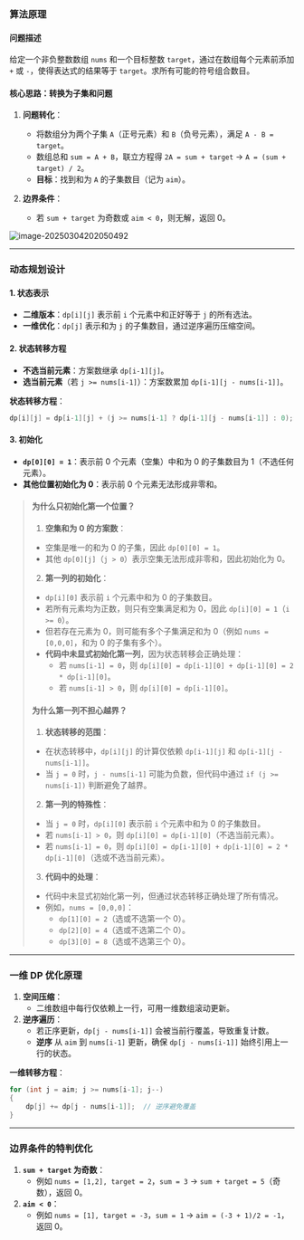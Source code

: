 ### 算法原理

#### 问题描述

给定一个非负整数数组 `nums` 和一个目标整数 `target`，通过在数组每个元素前添加 `+` 或 `-`，使得表达式的结果等于 `target`。求所有可能的符号组合数目。

#### 核心思路：转换为子集和问题

1. **问题转化**：  
   - 将数组分为两个子集 `A`（正号元素）和 `B`（负号元素），满足 `A - B = target`。  
   - 数组总和 `sum = A + B`，联立方程得 `2A = sum + target` → `A = (sum + target) / 2`。  
   - **目标**：找到和为 `A` 的子集数目（记为 `aim`）。

2. **边界条件**：  
   - 若 `sum + target` 为奇数或 `aim < 0`，则无解，返回 0。  

![image-20250304202050492](https://cdn.jsdelivr.net/gh/huangcancan-xbc/Drawing-bed@master/Algorithm/20250304202050856.png)

---

### 动态规划设计

#### 1. 状态表示

- **二维版本**：`dp[i][j]` 表示前 `i` 个元素中和正好等于 `j` 的所有选法。  
- **一维优化**：`dp[j]` 表示和为 `j` 的子集数目，通过逆序遍历压缩空间。

#### 2. 状态转移方程

- **不选当前元素**：方案数继承 `dp[i-1][j]`。  
- **选当前元素**（若 `j >= nums[i-1]`）：方案数累加 `dp[i-1][j - nums[i-1]]`。  

**状态转移方程**：  

```cpp
dp[i][j] = dp[i-1][j] + (j >= nums[i-1] ? dp[i-1][j - nums[i-1]] : 0);
```

#### 3. 初始化

-   **`dp[0][0] = 1`**：表示前 0 个元素（空集）中和为 0 的子集数目为 1（不选任何元素）。
-   **其他位置初始化为 0**：表示前 0 个元素无法形成非零和。

>#### 为什么只初始化第一个位置？
>
>1.  **空集和为 0 的方案数**：
>    -   空集是唯一的和为 0 的子集，因此 `dp[0][0] = 1`。
>    -   其他 `dp[0][j]`（`j > 0`）表示空集无法形成非零和，因此初始化为 0。
>2.  **第一列的初始化**：
>    -   `dp[i][0]` 表示前 `i` 个元素中和为 0 的子集数目。
>    -   若所有元素均为正数，则只有空集满足和为 0，因此 `dp[i][0] = 1`（`i >= 0`）。
>    -   但若存在元素为 0，则可能有多个子集满足和为 0（例如 `nums = [0,0,0]`，和为 0 的子集有多个）。
>    -   **代码中未显式初始化第一列**，因为状态转移会正确处理：
>        -   若 `nums[i-1] = 0`，则 `dp[i][0] = dp[i-1][0] + dp[i-1][0] = 2 * dp[i-1][0]`。
>        -   若 `nums[i-1] > 0`，则 `dp[i][0] = dp[i-1][0]`。
>
>#### 为什么第一列不担心越界？
>
>1.  **状态转移的范围**：
>    -   在状态转移中，`dp[i][j]` 的计算仅依赖 `dp[i-1][j]` 和 `dp[i-1][j - nums[i-1]]`。
>    -   当 `j = 0` 时，`j - nums[i-1]` 可能为负数，但代码中通过 `if (j >= nums[i-1])` 判断避免了越界。
>2.  **第一列的特殊性**：
>    -   当 `j = 0` 时，`dp[i][0]` 表示前 `i` 个元素中和为 0 的子集数目。
>    -   若 `nums[i-1] > 0`，则 `dp[i][0] = dp[i-1][0]`（不选当前元素）。
>    -   若 `nums[i-1] = 0`，则 `dp[i][0] = dp[i-1][0] + dp[i-1][0] = 2 * dp[i-1][0]`（选或不选当前元素）。
>3.  **代码中的处理**：
>    -   代码中未显式初始化第一列，但通过状态转移正确处理了所有情况。
>    -   例如，`nums = [0,0,0]`：
>        -   `dp[1][0] = 2`（选或不选第一个 0）。
>        -   `dp[2][0] = 4`（选或不选第二个 0）。
>        -   `dp[3][0] = 8`（选或不选第三个 0）。

---

### 一维 DP 优化原理

1. **空间压缩**：  
   - 二维数组中每行仅依赖上一行，可用一维数组滚动更新。  
2. **逆序遍历**：  
   - 若正序更新，`dp[j - nums[i-1]]` 会被当前行覆盖，导致重复计数。  
   - **逆序** 从 `aim` 到 `nums[i-1]` 更新，确保 `dp[j - nums[i-1]]` 始终引用上一行的状态。  

**一维转移方程**：  

```cpp
for (int j = aim; j >= nums[i-1]; j--)
{
    dp[j] += dp[j - nums[i-1]];  // 逆序避免覆盖
}
```

---

### 边界条件的特判优化

1. **`sum + target` 为奇数**：  
   - 例如 `nums = [1,2], target = 2`，`sum = 3` → `sum + target = 5`（奇数），返回 0。  
2. **`aim < 0`**：  
   - 例如 `nums = [1], target = -3`，`sum = 1` → `aim = (-3 + 1)/2 = -1`，返回 0。  
